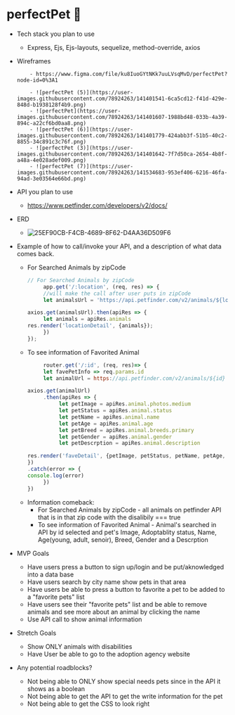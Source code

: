 # perfectPet 🐶

- Tech stack you plan to use

     - Express, Ejs, Ejs-layouts, sequelize, method-override, axios

- Wireframes

          - https://www.figma.com/file/ku8IuoGYtNKk7uuLVsqMvD/perfectPet?node-id=0%3A1
          
          - ![perfectPet (5)](https://user-images.githubusercontent.com/78924263/141401541-6ca5cd12-f41d-429e-848d-b1938128f4b9.png)
          - ![perfectPet](https://user-images.githubusercontent.com/78924263/141401607-1988bd48-033b-4a39-894c-a22cf6bd0aa8.png)
          - ![perfectPet (6)](https://user-images.githubusercontent.com/78924263/141401779-424abb3f-51b5-40c2-8855-34c891c3c76f.png)
          - ![perfectPet (3)](https://user-images.githubusercontent.com/78924263/141401642-7f7d50ca-2654-4b8f-a48a-4e028adef009.png)
          - ![perfectPet (7)](https://user-images.githubusercontent.com/78924263/141534683-953ef406-6216-46fa-94ad-3e03564e66bd.png)
         
- API you plan to use

     - https://www.petfinder.com/developers/v2/docs/

- ERD

     - ![25EF90CB-F4CB-4689-8F62-D4AA36D509F6](https://user-images.githubusercontent.com/78924263/141535428-b38c2de3-d966-4947-acab-720320a89dea.jpeg)

- Example of how to call/invoke your API, and a description of what data comes back.
     
     - For Searched Animals by zipCode
          ``` js
          // For Searched Animals by zipCode
               app.get('/:location', (req, res) => {
               //will make the call after user puts in zipCode
               let animalsUrl = 'https://api.petfinder.com/v2/animals/${location}';

          axios.get(animalsUrl).then(apiRes => {
               let animals = apiRes.animals
          res.render('locationDetail', {animals});
               })
          }); 
          ```
     - To see information of Favorited Animal
          ```js
               router.get('/:id', (req, res)=> {
               let favePetInfo => req.params.id 
               let animalUrl = https://api.petfinder.com/v2/animals/${id}

          axios.get(animalUrl)
               .then(apiRes => {
                    let petImage = apiRes.animal.photos.medium
                    let petStatus = apiRes.animal.status
                    let petName = apiRes.animal.name
                    let petAge = apiRes.animal.age
                    let petBreed = apiRes.animal.breeds.primary
                    let petGender = apiRes.animal.gender
                    let petDescrption = apiRes.animal.description

          res.render('faveDetail', {petImage, petStatus, petName, petAge, petBreed, petGender, petDescrption})
          })
          .catch(error => {
          console.log(error)
               })
          }) 

          ```
    - Information comeback:
        - For Searched Animals by zipCode - all animals on petfinder API that is in that zip code with the disalibily === true
        - To see information of Favorited Animal - Animal's searched in API by id selected and pet's Image, Adoptablity status, Name, Age(young, adult, senoir), Breed, Gender and a Descrption 

- MVP Goals

     - Have users press a button to sign up/login and be put/aknowledged into a data base
     - Have users search by city name show pets in that area
     - Have users be able to press a button to favorite a pet to be added to a "favorite pets" list
     - Have users see their "favorite pets" list and be able to remove animals and see more about an animal by clicking the name
     - Use API call to show animal information

- Stretch Goals

     - Show ONLY animals with disabilities
     - Have User be able to go to the adoption agency website

- Any potential roadblocks?

     - Not being able to ONLY show special needs pets since in the API it shows as a boolean
     - Not being able to get the API to get the write information for the pet
     - Not being able to get the CSS to look right
